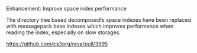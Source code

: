 Enhancement: Improve space index performance

The directory tree based decomposedfs space indexes have been replaced
with messagepack base indexes which improves performance when reading
the index, especially on slow storages.

https://github.com/cs3org/reva/pull/3995
